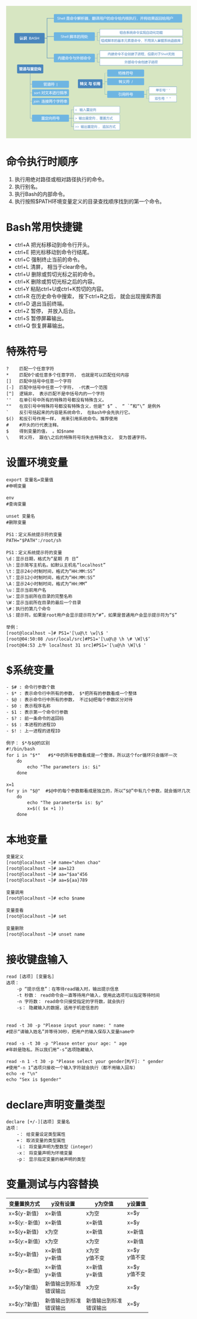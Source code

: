 ![](../photo/11_认识BASH和Shell命令相关.png)

# 命令执行时顺序
1. 执行用绝对路径或相对路径执行的命令。
2. 执行别名。
3. 执行Bash的内部命令。
4. 执行按照$PATH环境变量定义的目录查找顺序找到的第一个命令。

# Bash常用快捷键
- ctrl+A 把光标移动到命令行开头。
- ctrl+E 把光标移动到命令行结尾。
- ctrl+C 强制终止当前的命令。
- ctrl+L 清屏， 相当于clear命令。
- ctrl+U 删除或剪切光标之前的命令。 
- ctrl+K 删除或剪切光标之后的内容。
- ctrl+Y 粘贴ctrl+U或ctrl+K剪切的内容。
- ctrl+R 在历史命令中搜索， 按下ctrl+R之后， 就会出现搜索界面
- ctrl+D 退出当前终端。
- ctrl+Z 暂停， 并放入后台。 
- ctrl+S 暂停屏幕输出。
- ctrl+Q 恢复屏幕输出。

# 特殊符号
```
?    匹配一个任意字符
*    匹配0个或任意多个任意字符， 也就是可以匹配任何内容
[]   匹配中括号中任意一个字符
[-]  匹配中括号中任意一个字符， -代表一个范围
[^]  逻辑非， 表示匹配不是中括号内的一个字符
''   在单引号中所有的特殊符号都没有特殊含义。
""   在双引号中特殊符号都没有特殊含义，但是“ $” 、 “ `”和“\” 是例外
`    反引号括起来的内容是系统命令， 在Bash中会先执行它。
$()  和反引号作用一样， 用来引用系统命令。推荐使用
#    #开头的行代表注释。
$    得到变量的值， 。如$name
\    转义符， 跟在\之后的特殊符号将失去特殊含义， 变为普通字符。

```
# 设置环境变量
```
export 变量名=变量值  
#申明变量  

env  
#查询变量  

unset 变量名  
#删除变量

PS1：定义系统提示符的变量
PATH="$PATH":/root/sh

PS1：定义系统提示符的变量
\d：显示日期，格式为“星期 月 日”
\h：显示简写主机名。如默认主机名“localhost”
\t：显示24小时制时间，格式为“HH:MM:SS”
\T：显示12小时制时间，格式为“HH:MM:SS”
\A：显示24小时制时间，格式为“HH:MM”
\u：显示当前用户名
\w：显示当前所在目录的完整名称
\W：显示当前所在目录的最后一个目录
\#：执行的第几个命令
\$：提示符。如果是root用户会显示提示符为“#”，如果是普通用户会显示提示符为“$”

举例：
[root@localhost ~]# PS1='[\u@\t \w]\$ '
[root@04:50:08 /usr/local/src]#PS1='[\u@\@ \h \# \W]\$‘
[root@04:53 上午 localhost 31 src]#PS1='[\u@\h \W]\$ '
```

# $系统变量
```
- $# : 命令行参数个数
- $* : 表示命令行中所有的参数， $*把所有的参数看成一个整体
- $@ : 表示命令行中所有的参数， 不过$@把每个参数区分对待
- $0 : 表示程序名称
- $1 : 表示第一个命令行参数
- $? : 前一条命令的返回码
- $$ : 本进程的进程ID
- $! : 上一进程的进程ID

例子： $*与$@的区别  
#!/bin/bash  
for i in "$*"   #$*中的所有参数看成是一个整体，所以这个for循环只会循环一次  
	do  
		echo "The parameters is: $i"  
	done  
	
x=1  
for y in "$@"  #$@中的每个参数都看成是独立的，所以“$@”中有几个参数，就会循环几次  
	do  
		echo "The parameter$x is: $y"  
		x=$(( $x +1 ))  
	done
```

# 本地变量
```
变量定义
[root@localhost ~]# name="shen chao"
[root@localhost ~]# aa=123
[root@localhost ~]# aa="$aa"456
[root@localhost ~]# aa=${aa}789

变量调用
[root@localhost ~]# echo $name

变量查看
[root@localhost ~]# set

变量删除
[root@localhost ~]# unset name
```

# 接收键盘输入
```
read [选项] [变量名]
选项：
	-p “提示信息”：在等待read输入时，输出提示信息
	-t 秒数： read命令会一直等待用户输入，使用此选项可以指定等待时间
	-n 字符数： read命令只接受指定的字符数，就会执行
	-s： 隐藏输入的数据，适用于机密信息的


read -t 30 -p "Please input your name: " name
#提示“请输入姓名”并等待30秒，把用户的输入保存入变量name中

read -s -t 30 -p "Please enter your age: " age
#年龄是隐私，所以我们用“-s”选项隐藏输入

read -n 1 -t 30 -p "Please select your gender[M/F]: " gender
#使用“-n 1”选项只接收一个输入字符就会执行（都不用输入回车）
echo -e "\n"
echo "Sex is $gender"
```
# declare声明变量类型
```
declare [+/-][选项] 变量名
选项：
	-： 给变量设定类型属性
	+： 取消变量的类型属性
	-i： 将变量声明为整数型（integer）
	-x： 将变量声明为环境变量
	-p： 显示指定变量的被声明的类型
```

# 变量测试与内容替换
| 变量置换方式     | y没有设置            | y为空值             | y设置值          |
|------------|------------------|------------------|---------------|
| x=${y-新值}  | x=新值             | x为空              | x=$y          |
| x=${y:-新值} | x=新值             | x=新值             | x=$y          |
| x=${y+新值}  | x为空              | x=新值             | x=新值          |
| x=${y:+新值} | x为空              | x为空              | x=新值          |
| x=${y=新值}  | x=新值<br/>y=新值    | x为空<br/>y值不变     | x=$y<br/>y值不变 |
| x=${y:=新值} | x=新值<br/>y=新值    | x=新值<br/>y=新值    | x=$y<br/>y值不变 |
| x=${y?新值}  | 新值输出到标准<br/>错误输出 | x为空              | x=$y          |
| x=${y:?新值} | 新值输出到标准<br/>错误输出 | 新值输出到标准<br/>错误输出 | x=$y          |
